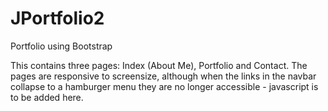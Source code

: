# JPortfolio2
Portfolio using Bootstrap

This contains three pages: Index (About Me), Portfolio and Contact. 
The pages are responsive to screensize, although when the links in the navbar collapse to a hamburger menu they are no longer accessible - javascript is to be added here. 
